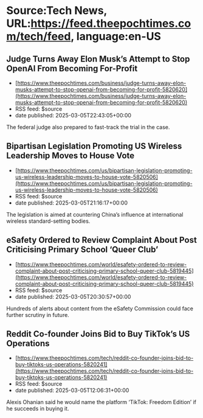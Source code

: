 # Source:Tech News, URL:https://feed.theepochtimes.com/tech/feed, language:en-US

## Judge Turns Away Elon Musk’s Attempt to Stop OpenAI From Becoming For-Profit
 - [https://www.theepochtimes.com/business/judge-turns-away-elon-musks-attempt-to-stop-openai-from-becoming-for-profit-5820620](https://www.theepochtimes.com/business/judge-turns-away-elon-musks-attempt-to-stop-openai-from-becoming-for-profit-5820620)
 - RSS feed: $source
 - date published: 2025-03-05T22:43:05+00:00

The federal judge also prepared to fast-track the trial in the case.

## Bipartisan Legislation Promoting US Wireless Leadership Moves to House Vote
 - [https://www.theepochtimes.com/us/bipartisan-legislation-promoting-us-wireless-leadership-moves-to-house-vote-5820506](https://www.theepochtimes.com/us/bipartisan-legislation-promoting-us-wireless-leadership-moves-to-house-vote-5820506)
 - RSS feed: $source
 - date published: 2025-03-05T21:16:17+00:00

The legislation is aimed at countering China’s influence at international wireless standard-setting bodies.

## eSafety Ordered to Review Complaint About Post Criticising Primary School ‘Queer Club’
 - [https://www.theepochtimes.com/world/esafety-ordered-to-review-complaint-about-post-criticising-primary-school-queer-club-5819445](https://www.theepochtimes.com/world/esafety-ordered-to-review-complaint-about-post-criticising-primary-school-queer-club-5819445)
 - RSS feed: $source
 - date published: 2025-03-05T20:30:57+00:00

Hundreds of alerts about content from the eSafety Commission could face further scrutiny in future.

## Reddit Co-founder Joins Bid to Buy TikTok’s US Operations
 - [https://www.theepochtimes.com/tech/reddit-co-founder-joins-bid-to-buy-tiktoks-us-operations-5820241](https://www.theepochtimes.com/tech/reddit-co-founder-joins-bid-to-buy-tiktoks-us-operations-5820241)
 - RSS feed: $source
 - date published: 2025-03-05T12:06:31+00:00

Alexis Ohanian said he would name the platform ‘TikTok: Freedom Edition’ if he succeeds in buying it.

